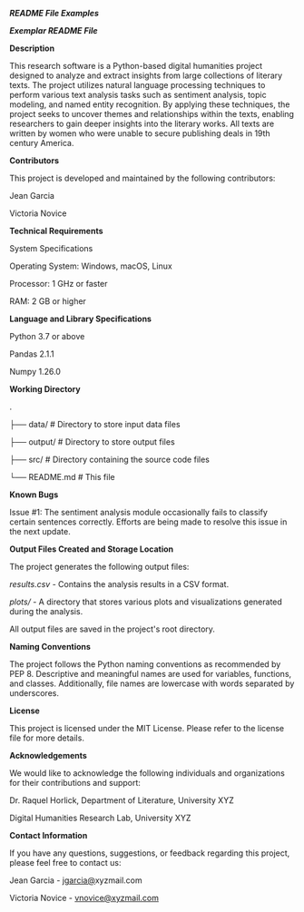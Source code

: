 ***README File Examples***

***Exemplar README File***

**Description**

This research software is a Python-based digital humanities project
designed to analyze and extract insights from large collections of
literary texts. The project utilizes natural language processing
techniques to perform various text analysis tasks such as sentiment
analysis, topic modeling, and named entity recognition. By applying
these techniques, the project seeks to uncover themes and relationships
within the texts, enabling researchers to gain deeper insights into the
literary works. All texts are written by women who were unable to secure
publishing deals in 19th century America.

**Contributors**

This project is developed and maintained by the following contributors:

Jean Garcia

Victoria Novice

**Technical Requirements**

System Specifications

Operating System: Windows, macOS, Linux

Processor: 1 GHz or faster

RAM: 2 GB or higher

**Language and Library Specifications**

Python 3.7 or above

Pandas 2.1.1

Numpy 1.26.0

**Working Directory**

.

├── data/ \# Directory to store input data files

├── output/ \# Directory to store output files

├── src/ \# Directory containing the source code files

└── README.md \# This file

**Known Bugs**

Issue \#1: The sentiment analysis module occasionally fails to classify
certain sentences correctly. Efforts are being made to resolve this
issue in the next update.

**Output Files Created and Storage Location**

The project generates the following output files:

*results.csv* - Contains the analysis results in a CSV format.

*plots/* - A directory that stores various plots and visualizations
generated during the analysis.

All output files are saved in the project's root directory.

**Naming Conventions**

The project follows the Python naming conventions as recommended by PEP
8. Descriptive and meaningful names are used for variables, functions,
and classes. Additionally, file names are lowercase with words separated
by underscores.

**License**

This project is licensed under the MIT License. Please refer to the
license file for more details.

**Acknowledgements**

We would like to acknowledge the following individuals and organizations
for their contributions and support:

Dr. Raquel Horlick, Department of Literature, University XYZ

Digital Humanities Research Lab, University XYZ

**Contact Information**

If you have any questions, suggestions, or feedback regarding this
project, please feel free to contact us:

Jean Garcia - [<u>jgarcia@</u>](mailto:jgarcia@gmail.com)xyzmail.com

Victoria Novice - vnovice@xyzmail.com

